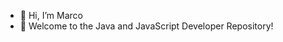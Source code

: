 - 👋 Hi, I’m Marco
- 👀 Welcome to the Java and JavaScript Developer Repository!


<!---
marcodev05/marcodev05 is a ✨ special ✨ repository because its `README.md` (this file) appears on your GitHub profile.
You can click the Preview link to take a look at your changes.
--->
